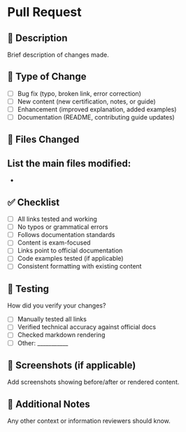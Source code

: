 # Pull Request

## 📝 Description
Brief description of changes made.

## 🎯 Type of Change
- [ ] Bug fix (typo, broken link, error correction)
- [ ] New content (new certification, notes, or guide)
- [ ] Enhancement (improved explanation, added examples)
- [ ] Documentation (README, contributing guide updates)

## 📍 Files Changed
List the main files modified:
-
-

## ✅ Checklist
- [ ] All links tested and working
- [ ] No typos or grammatical errors
- [ ] Follows documentation standards
- [ ] Content is exam-focused
- [ ] Links point to official documentation
- [ ] Code examples tested (if applicable)
- [ ] Consistent formatting with existing content

## 🧪 Testing
How did you verify your changes?
- [ ] Manually tested all links
- [ ] Verified technical accuracy against official docs
- [ ] Checked markdown rendering
- [ ] Other: ___________

## 📸 Screenshots (if applicable)
Add screenshots showing before/after or rendered content.

## 💬 Additional Notes
Any other context or information reviewers should know.
